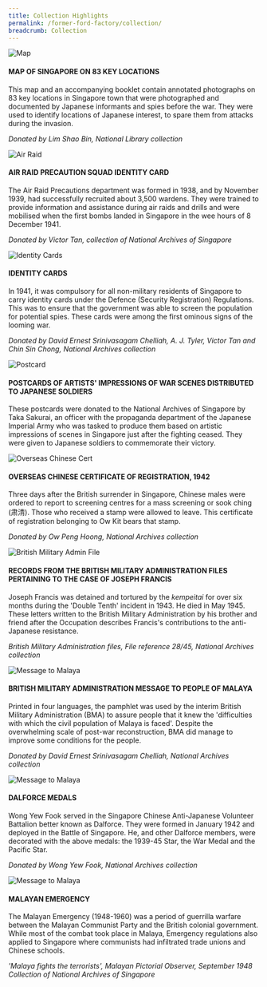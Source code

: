 ```yaml
---
title: Collection Highlights
permalink: /former-ford-factory/collection/
breadcrumb: Collection
---
```

![Map](/images/formerford/map.jpg)

#### MAP OF SINGAPORE ON 83 KEY LOCATIONS

This map and an accompanying booklet contain annotated photographs on 83 key locations in Singapore town that were photographed and documented by Japanese informants and spies before the war. They were used to identify locations of Japanese interest, to spare them from attacks during the invasion.

*Donated by Lim Shao Bin, National Library collection*







![Air Raid](/images/formerford/airraid.jpg)

#### AIR RAID PRECAUTION SQUAD IDENTITY CARD 

The Air Raid Precautions department was formed in 1938, and by November 1939, had successfully recruited about 3,500 wardens. They were trained to provide information and assistance during air raids and drills and were mobilised when the first bombs landed in Singapore in the wee hours of 8 December 1941.

*Donated by Victor Tan, collection of National Archives of Singapore*







![Identity Cards](/images/formerford/identitycards.jpg)

#### IDENTITY CARDS 

In 1941, it was compulsory for all non-military residents of Singapore to carry identity cards under the Defence (Security Registration) Regulations. This was to ensure that the government was able to screen the population for potential spies. These cards were among the first ominous signs of the looming war.

*Donated by David Ernest Srinivasagam Chelliah, A. J. Tyler, Victor Tan and Chin Sin Chong, National Archives collection*







![Postcard](/images/formerford/postcard.jpg)

#### POSTCARDS OF ARTISTS' IMPRESSIONS OF WAR SCENES DISTRIBUTED TO JAPANESE SOLDIERS

These postcards were donated to the National Archives of Singapore by Taka Sakurai, an officer with the propaganda department of the Japanese Imperial Army who was tasked to produce them based on artistic impressions of scenes in Singapore just after the fighting ceased. They were given to Japanese soldiers to commemorate their victory.







![Overseas Chinese Cert](/images/formerford/overseaschinesecert.jpg)

#### OVERSEAS CHINESE CERTIFICATE OF REGISTRATION, 1942

Three days after the British surrender in Singapore, Chinese males were ordered to report to screening centres for a mass screening or sook ching (肃清). Those who received a stamp were allowed to leave. This certificate of registration belonging to Ow Kit bears that stamp.

*Donated by Ow Peng Hoong, National Archives collection*







![British Military Admin File](/images/formerford/militaryadminfile.jpg)

#### RECORDS FROM THE BRITISH MILITARY ADMINISTRATION FILES PERTAINING TO THE CASE OF JOSEPH FRANCIS

Joseph Francis was detained and tortured by the *kempeitai* for over six months during the 'Double Tenth' incident in 1943. He died in May 1945. These letters written to the British Military Administration by his brother and friend after the Occupation describes Francis's contributions to the anti-Japanese resistance.

*British Military Administration files, File reference 28/45, National Archives collection*







![Message to Malaya](/images/formerford/msgmalaya.jpg)

#### BRITISH MILITARY ADMINISTRATION MESSAGE TO PEOPLE OF MALAYA

Printed in four languages, the pamphlet was used by the interim British Military Administration (BMA) to assure people that it knew the 'difficulties with which the civil population of Malaya is faced'. Despite the overwhelming scale of post-war reconstruction, BMA did manage to improve some conditions for the people.

*Donated by David Ernest Srinivasagam Chelliah, National Archives collection*







![Message to Malaya](/images/formerford/medals.jpg)

#### DALFORCE MEDALS

Wong Yew Fook served in the Singapore Chinese Anti-Japanese Volunteer Battalion better known as Dalforce. They were formed in January 1942 and deployed in the Battle of Singapore. He, and other Dalforce members, were decorated with the above medals: the 1939-45 Star, the War Medal and the Pacific Star.

*Donated by Wong Yew Fook, National Archives collection*







![Message to Malaya](/images/formerford/malayanemergency.jpg)

#### MALAYAN EMERGENCY

The Malayan Emergency (1948-1960) was a period of guerrilla warfare between the Malayan Communist Party and the British colonial government. While most of the combat took place in Malaya, Emergency regulations also applied to Singapore where communists had infiltrated trade unions and Chinese schools.

*'Malaya fights the terrorists', Malayan Pictorial Observer, September 1948 Collection of National Archives of Singapore*
